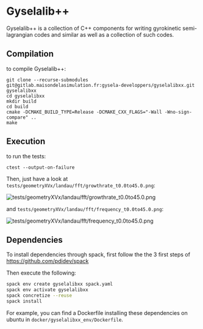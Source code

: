 # Gyselalib++

Gyselalib++ is a collection of C++ components for writing gyrokinetic semi-lagrangian codes and
similar as well as a collection of such codes.

## Compilation

to compile Gyselalib++:

```
git clone --recurse-submodules git@gitlab.maisondelasimulation.fr:gysela-developpers/gyselalibxx.git gyselalibxx
cd gyselalibxx
mkdir build
cd build
cmake -DCMAKE_BUILD_TYPE=Release -DCMAKE_CXX_FLAGS="-Wall -Wno-sign-compare" ..
make
```

## Execution

to run the tests:
```
ctest --output-on-failure
```

Then, just have a look at `tests/geometryXVx/landau/fft/growthrate_t0.0to45.0.png`:

![tests/geometryXVx/landau/fft/growthrate\_t0.0to45.0.png](https://gitlab.maisondelasimulation.fr/gysela-developpers/gyselalibxx/-/jobs/artifacts/main/raw/build/tests/geometryXVx/landau/fft/growthrate_t0.0to45.0.png?job=cmake_tests_Release "Landau damping rate")

and `tests/geometryXVx/landau/fft/frequency_t0.0to45.0.png`:

![tests/geometryXVx/landau/fft/frequency\_t0.0to45.0.png](https://gitlab.maisondelasimulation.fr/gysela-developpers/gyselalibxx/-/jobs/artifacts/main/raw/build/tests/geometryXVx/landau/fft/frequency_t0.0to45.0.png?job=cmake_tests_Release "Landau damping frequency")

## Dependencies

To install dependencies through spack, first follow the the 3 first steps of 
https://github.com/pdidev/spack

Then execute the following:
```sh
spack env create gyselalibxx spack.yaml
spack env activate gyselalibxx
spack concretize --reuse
spack install
```

For example, you can find a Dockerfile installing these dependencies on ubuntu in 
`docker/gyselalibxx_env/Dockerfile`.
